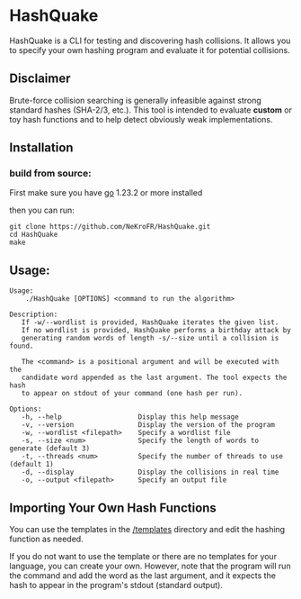 # HashQuake

HashQuake is a CLI for testing and discovering hash collisions.
It allows you to specify your own hashing program and evaluate it for potential collisions.

## Disclaimer

Brute-force collision searching is generally infeasible against strong standard hashes (SHA-2/3, etc.).
This tool is intended to evaluate **custom** or toy hash functions and to help detect obviously weak implementations.

## Installation

### build from source:

First make sure you have [go](https://go.dev/dl/) 1.23.2 or more installed

then you can run:

```
git clone https://github.com/NeKroFR/HashQuake.git
cd HashQuake
make
```

## Usage:

```
Usage:
    ./HashQuake [OPTIONS] <command to run the algorithm>

Description:
   If -w/--wordlist is provided, HashQuake iterates the given list.
   If no wordlist is provided, HashQuake performs a birthday attack by
   generating random words of length -s/--size until a collision is found.

   The <command> is a positional argument and will be executed with the
   candidate word appended as the last argument. The tool expects the hash
   to appear on stdout of your command (one hash per run).

Options:
   -h, --help                   Display this help message
   -v, --version                Display the version of the program
   -w, --wordlist <filepath>    Specify a wordlist file
   -s, --size <num>             Specify the length of words to generate (default 3)
   -t, --threads <num>          Specify the number of threads to use (default 1)
   -d, --display                Display the collisions in real time
   -o, --output <filepath>      Specify an output file
```

## Importing Your Own Hash Functions

You can use the templates in the [/templates](https://github.com/NeKroFR/HashQuake/tree/main/templates) directory and edit the hashing function as needed.

If you do not want to use the template or there are no templates for your language, you can create your own.
However, note that the program will run the command and add the word as the last argument, and it expects the hash to appear in the program's stdout (standard output).
